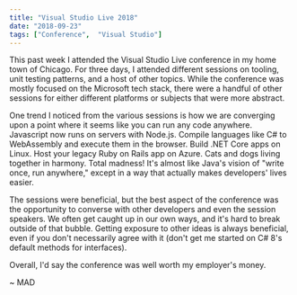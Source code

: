 ```yaml
---
title: "Visual Studio Live 2018"
date: "2018-09-23"
tags: ["Conference",  "Visual Studio"]
---
```

This past week I attended the Visual Studio Live conference in my home town of Chicago.  For three days, I attended different sessions on tooling, unit testing patterns, and a host of other topics.  While the conference was mostly focused on the Microsoft tech stack, there were a handful of other sessions for either different platforms or subjects that were more abstract.  

One trend I noticed from the various sessions is how we are converging upon a point where it seems like you can run any code anywhere.  Javascript now runs on servers with Node.js.  Compile languages like C# to WebAssembly and execute them in the browser.  Build .NET Core apps on Linux.  Host your legacy Ruby on Rails app on Azure.  Cats and dogs living together in harmony.  Total madness!  It's almost like Java's vision of "write once, run anywhere," except in a way that actually makes developers' lives easier.

The sessions were beneficial, but the best aspect of the conference was the opportunity to converse with other developers and even the session speakers.  We often get caught up in our own ways, and it's hard to break outside of that bubble.  Getting exposure to other ideas is always beneficial, even if you don't necessarily agree with it (don't get me started on C# 8's default methods for interfaces).

Overall, I'd say the conference was well worth my employer's money.

~ MAD